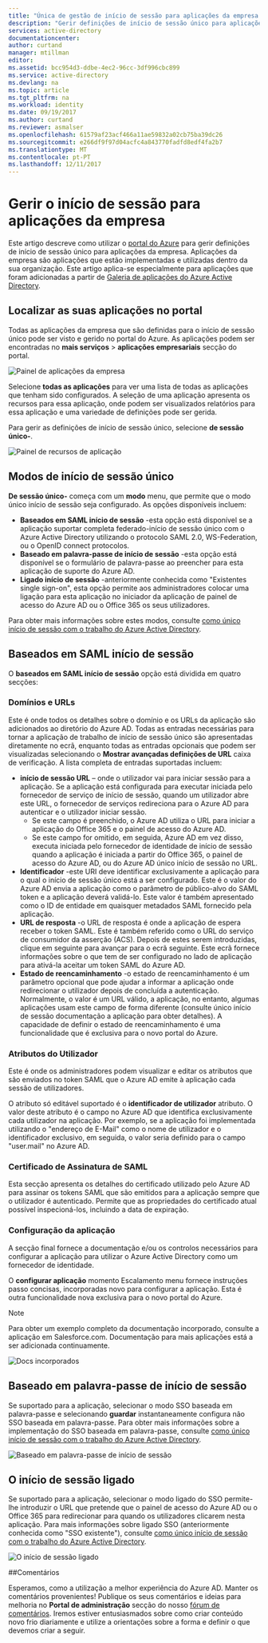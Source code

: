 ```yaml
---
title: "Única de gestão de início de sessão para aplicações da empresa no Azure Active Directory | Microsoft Docs"
description: "Gerir definições de início de sessão único para aplicações da empresa dentro da sua organização a partir da Galeria de aplicações do Azure Active Directory"
services: active-directory
documentationcenter: 
author: curtand
manager: mtillman
editor: 
ms.assetid: bcc954d3-ddbe-4ec2-96cc-3df996cbc899
ms.service: active-directory
ms.devlang: na
ms.topic: article
ms.tgt_pltfrm: na
ms.workload: identity
ms.date: 09/19/2017
ms.author: curtand
ms.reviewer: asmalser
ms.openlocfilehash: 61579af23acf466a11ae59832a02cb75ba39dc26
ms.sourcegitcommit: e266df9f97d04acfc4a843770fadfd8edf4fa2b7
ms.translationtype: MT
ms.contentlocale: pt-PT
ms.lasthandoff: 12/11/2017
---
```

# <a name="managing-single-sign-on-for-enterprise-apps"></a>Gerir o início de sessão para aplicações da empresa

Este artigo descreve como utilizar o [portal do Azure](https://portal.azure.com) para gerir definições de início de sessão único para aplicações da empresa. Aplicações da empresa são aplicações que estão implementadas e utilizadas dentro da sua organização. Este artigo aplica-se especialmente para aplicações que foram adicionadas a partir de [Galeria de aplicações do Azure Active Directory](active-directory-appssoaccess-whatis.md#get-started-with-the-azure-ad-application-gallery). 

## <a name="finding-your-apps-in-the-portal"></a>Localizar as suas aplicações no portal
Todas as aplicações da empresa que são definidas para o início de sessão único pode ser visto e gerido no portal do Azure. As aplicações podem ser encontradas no **mais serviços** &gt; **aplicações empresariais** secção do portal. 

![Painel de aplicações da empresa][1]

Selecione **todas as aplicações** para ver uma lista de todas as aplicações que tenham sido configurados. A seleção de uma aplicação apresenta os recursos para essa aplicação, onde podem ser visualizados relatórios para essa aplicação e uma variedade de definições pode ser gerida.

Para gerir as definições de início de sessão único, selecione **de sessão único-**.

![Painel de recursos de aplicação][2]

## <a name="single-sign-on-modes"></a>Modos de início de sessão único
**De sessão único-** começa com um **modo** menu, que permite que o modo único início de sessão seja configurado. As opções disponíveis incluem:

* **Baseados em SAML início de sessão** -esta opção está disponível se a aplicação suportar completa federado-início de sessão único com o Azure Active Directory utilizando o protocolo SAML 2.0, WS-Federation, ou o OpenID connect protocolos.
* **Baseado em palavra-passe de início de sessão** -esta opção está disponível se o formulário de palavra-passe ao preencher para esta aplicação de suporte do Azure AD.
* **Ligado início de sessão** -anteriormente conhecida como "Existentes single sign-on", esta opção permite aos administradores colocar uma ligação para esta aplicação no iniciador da aplicação de painel de acesso do Azure AD ou o Office 365 os seus utilizadores.

Para obter mais informações sobre estes modos, consulte [como único início de sessão com o trabalho do Azure Active Directory](active-directory-appssoaccess-whatis.md#how-does-single-sign-on-with-azure-active-directory-work).

## <a name="saml-based-sign-on"></a>Baseados em SAML início de sessão
O **baseados em SAML início de sessão** opção está dividida em quatro secções:

### <a name="domains-and-urls"></a>Domínios e URLs
Este é onde todos os detalhes sobre o domínio e os URLs da aplicação são adicionados ao diretório do Azure AD. Todas as entradas necessárias para tornar a aplicação de trabalho de início de sessão único são apresentadas diretamente no ecrã, enquanto todas as entradas opcionais que podem ser visualizadas selecionando o **Mostrar avançadas definições de URL** caixa de verificação. A lista completa de entradas suportadas incluem:

* **início de sessão URL** – onde o utilizador vai para iniciar sessão para a aplicação. Se a aplicação está configurada para executar iniciada pelo fornecedor de serviço de início de sessão, quando um utilizador abre este URL, o fornecedor de serviços redireciona para o Azure AD para autenticar e o utilizador iniciar sessão. 
  * Se este campo é preenchido, o Azure AD utiliza o URL para iniciar a aplicação do Office 365 e o painel de acesso do Azure AD.
  * Se este campo for omitido, em seguida, Azure AD em vez disso, executa iniciada pelo fornecedor de identidade de início de sessão quando a aplicação é iniciada a partir do Office 365, o painel de acesso do Azure AD, ou do Azure AD único início de sessão no URL.
* **Identificador** -este URI deve identificar exclusivamente a aplicação para o qual o início de sessão único está a ser configurado. Este é o valor do Azure AD envia a aplicação como o parâmetro de público-alvo do SAML token e a aplicação deverá validá-lo. Este valor é também apresentado como o ID de entidade em quaisquer metadados SAML fornecido pela aplicação.
* **URL de resposta** -o URL de resposta é onde a aplicação de espera receber o token SAML. Este é também referido como o URL do serviço de consumidor da asserção (ACS). Depois de estes serem introduzidas, clique em seguinte para avançar para o ecrã seguinte. Este ecrã fornece informações sobre o que tem de ser configurado no lado de aplicação para ativá-la aceitar um token SAML do Azure AD.
* **Estado de reencaminhamento** -o estado de reencaminhamento é um parâmetro opcional que pode ajudar a informar a aplicação onde redirecionar o utilizador depois de concluída a autenticação. Normalmente, o valor é um URL válido, a aplicação, no entanto, algumas aplicações usam este campo de forma diferente (consulte único início de sessão documentação a aplicação para obter detalhes). A capacidade de definir o estado de reencaminhamento é uma funcionalidade que é exclusiva para o novo portal do Azure.

### <a name="user-attributes"></a>Atributos do Utilizador
Este é onde os administradores podem visualizar e editar os atributos que são enviados no token SAML que o Azure AD emite à aplicação cada sessão de utilizadores.

O atributo só editável suportado é o **identificador de utilizador** atributo. O valor deste atributo é o campo no Azure AD que identifica exclusivamente cada utilizador na aplicação. Por exemplo, se a aplicação foi implementada utilizando o "endereço de E-Mail" como o nome de utilizador e o identificador exclusivo, em seguida, o valor seria definido para o campo "user.mail" no Azure AD.

### <a name="saml-signing-certificate"></a>Certificado de Assinatura de SAML
Esta secção apresenta os detalhes do certificado utilizado pelo Azure AD para assinar os tokens SAML que são emitidos para a aplicação sempre que o utilizador é autenticado. Permite que as propriedades do certificado atual possível inspecioná-los, incluindo a data de expiração.

### <a name="application-configuration"></a>Configuração da aplicação
A secção final fornece a documentação e/ou os controlos necessários para configurar a aplicação para utilizar o Azure Active Directory como um fornecedor de identidade.

O **configurar aplicação** momento Escalamento menu fornece instruções passo concisas, incorporadas novo para configurar a aplicação. Esta é outra funcionalidade nova exclusiva para o novo portal do Azure.

> [!NOTE]
> Para obter um exemplo completo da documentação incorporado, consulte a aplicação em Salesforce.com. Documentação para mais aplicações está a ser adicionada continuamente.
> 
> 

![Docs incorporados][3]

## <a name="password-based-sign-on"></a>Baseado em palavra-passe de início de sessão
Se suportado para a aplicação, selecionar o modo SSO baseada em palavra-passe e selecionando **guardar** instantaneamente configura não SSO baseada em palavra-passe. Para obter mais informações sobre a implementação do SSO baseada em palavra-passe, consulte [como único início de sessão com o trabalho do Azure Active Directory](active-directory-appssoaccess-whatis.md#how-does-single-sign-on-with-azure-active-directory-work).

![Baseado em palavra-passe de início de sessão][4]

## <a name="linked-sign-on"></a>O início de sessão ligado
Se suportado para a aplicação, selecionar o modo ligado do SSO permite-lhe introduzir o URL que pretende que o painel de acesso do Azure AD ou o Office 365 para redirecionar para quando os utilizadores clicarem nesta aplicação. Para mais informações sobre ligado SSO (anteriormente conhecida como "SSO existente"), consulte [como único início de sessão com o trabalho do Azure Active Directory](active-directory-appssoaccess-whatis.md#how-does-single-sign-on-with-azure-active-directory-work).

![O início de sessão ligado][5]

##<a name="feedback"></a>Comentários

Esperamos, como a utilização a melhor experiência do Azure AD. Manter os comentários provenientes! Publique os seus comentários e ideias para melhoria no **Portal de administração** secção do nosso [fórum de comentários](https://feedback.azure.com/forums/169401-azure-active-directory/category/162510-admin-portal).  Iremos estiver entusiasmados sobre como criar conteúdo novo frio diariamente e utilize a orientações sobre a forma e definir o que devemos criar a seguir.

[1]: ./media/active-directory-enterprise-apps-manage-sso/enterprise-apps-blade.PNG
[2]: ./media/active-directory-enterprise-apps-manage-sso/enterprise-apps-sso-blade.PNG
[3]: ./media/active-directory-enterprise-apps-manage-sso/enterprise-apps-blade-embedded-docs.PNG
[4]: ./media/active-directory-enterprise-apps-manage-sso/enterprise-apps-blade-password-sso.PNG
[5]: ./media/active-directory-enterprise-apps-manage-sso/enterprise-apps-blade-linked-sso.PNG
